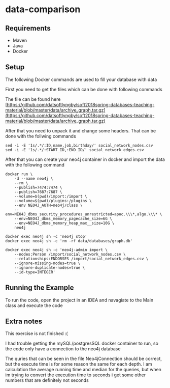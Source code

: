 # data-comparison

## Requirements
* Maven
* Java
* Docker

## Setup
The following Docker commands are used to fill your database with data

First you need to get the files which can be done with following commands

The file can be found here
[https://github.com/datsoftlyngby/soft2018spring-databases-teaching-material/blob/master/data/archive_graph.tar.gz](https://github.com/datsoftlyngby/soft2018spring-databases-teaching-material/blob/master/data/archive_graph.tar.gz)

After that you need to unpack it and change some headers. That can be done with the follwing commands
```
sed -i -E '1s/.*/:ID,name,job,birthday/' social_network_nodes.csv
sed -i -E '1s/.*/:START_ID,:END_ID/' social_network_edges.csv
```
After that you can create your neo4j container in docker and import the data with the following command

```
docker run \
    -d --name neo4j \
    --rm \
    --publish=7474:7474 \
    --publish=7687:7687 \
    --volume=$(pwd)/import:/import \
    --volume=$(pwd)/plugins:/plugins \
    --env NEO4J_AUTH=neo4j/class \
    --env=NEO4J_dbms_security_procedures_unrestricted=apoc.\\\*,algo.\\\* \
    --env=NEO4J_dbms_memory_pagecache_size=6G \
    --env=NEO4J_dbms_memory_heap_max__size=10G \
    neo4j

docker exec neo4j sh -c 'neo4j stop'
docker exec neo4j sh -c 'rm -rf data/databases/graph.db'

docker exec neo4j sh -c 'neo4j-admin import \
    --nodes:Person /import/social_network_nodes.csv \
    --relationships:ENDORSES /import/social_network_edges.csv \
    --ignore-missing-nodes=true \
    --ignore-duplicate-nodes=true \
    --id-type=INTEGER'
```

## Running the Example

To run the code, open the project in an IDEA and navagiate to the Main class and execute the code

## Extra notes
This exercise is not finished :(

I had trouble getting the mySQL/postgresSQL docker container to run, so the code only have a connection to the neo4j database

The quries that can be seen in the file Neo4jConnection should be correct, but the execute time is for some reason the same 
for each depth. I am calculation the average running time and median for the queries, but when im trying to convert the
execution time to seconds i get some other numbers that are definitely not seconds

